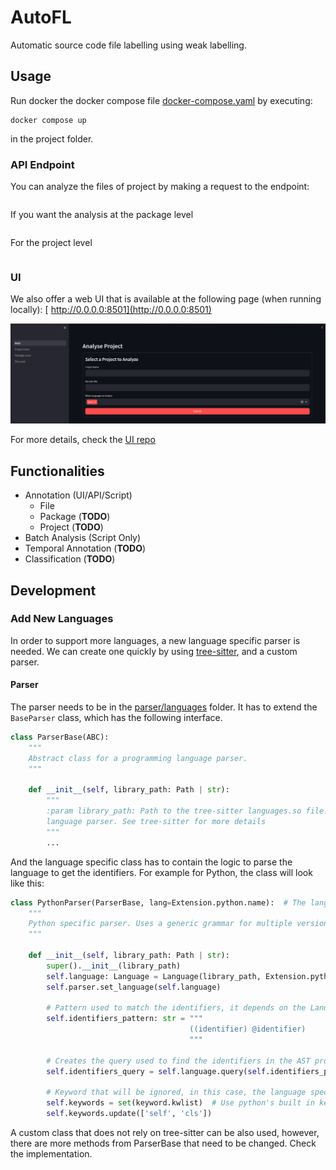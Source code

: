 # AutoFL

Automatic source code file labelling using weak labelling.

## Usage

Run docker the docker compose file [docker-compose.yaml](docker-compose.yaml) by executing:
```shell
docker compose up
```
in the project folder.

### API Endpoint
You can analyze the files of project by making a request to the endpoint:
```shell

```

If you want the analysis at the package level
```shell

```

For the project level
```shell

```

### UI

We also offer a web UI that is available at the following page (when running locally):
[ http://0.0.0.0:8501](http://0.0.0.0:8501)

![UI](resources/ui-screenshots/landing-page.png)

For more details, check the [UI repo](https://github.com/SasCezar/autofl-ui)

## Functionalities

- Annotation (UI/API/Script)
  - File
  - Package (**TODO**)
  - Project (**TODO**)
- Batch Analysis (Script Only)
- Temporal Annotation (**TODO**)
- Classification (**TODO**)

## Development

### Add New Languages 

In order to support more languages, a new language specific parser is needed. 
We can create one quickly by using [tree-sitter](https://tree-sitter.github.io/tree-sitter/),
and a custom parser.

#### Parser
The parser needs to be in the [parser/languages](./src/parser/languages) folder. 
It has to extend the ```BaseParser``` class, which has the following interface.

```python
class ParserBase(ABC):
    """
    Abstract class for a programming language parser.
    """

    def __init__(self, library_path: Path | str):
        """
        :param library_path: Path to the tree-sitter languages.so file. The file has to contain the
        language parser. See tree-sitter for more details
        """
        ...
```
And the language specific class has to contain the logic to parse the language to get the identifiers.
For example for Python, the class will look like this:

```python
class PythonParser(ParserBase, lang=Extension.python.name):  # The lang argument is used to register the parser in the ParserFactory class.
    """
    Python specific parser. Uses a generic grammar for multiple versions of python. Uses tree_sitter to get the AST
    """

    def __init__(self, library_path: Path | str):
        super().__init__(library_path)
        self.language: Language = Language(library_path, Extension.python.name)   # Creates the tree-sitter language for python
        self.parser.set_language(self.language)                                   # Sets tree-sitter parser to parse the language
        
        # Pattern used to match the identifiers, it depends on the Lanugage. Check tree-sitter
        self.identifiers_pattern: str = """
                                        ((identifier) @identifier)
                                        """
        
        # Creates the query used to find the identifiers in the AST produced by tree-sitter
        self.identifiers_query = self.language.query(self.identifiers_pattern)

        # Keyword that will be ignored, in this case, the language specific keywords as the query extracts them as well. 
        self.keywords = set(keyword.kwlist)  # Use python's built in keyword list
        self.keywords.update(['self', 'cls'])
```

A custom class that does not rely on tree-sitter can be also used, however, there are more methods from ParserBase that need to be
changed. Check the implementation.